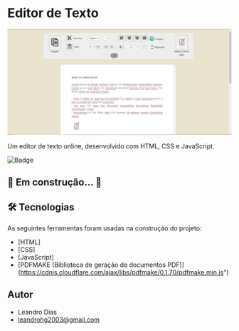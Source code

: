 # Editor de Texto

![Editor de texto](https://github.com/leandro-hd/text-editor/blob/master/assets/image01.JPG)

Um editor de texto online, desenvolvido com HTML, CSS e JavaScript.

![Badge](https://camo.githubusercontent.com/8c0decbb3c61759fe21a19371ed33c7c8fd084f999333d6118d1e717905ebdb6/68747470733a2f2f696d672e736869656c64732e696f2f6769746875622f6c6963656e73652f6c65616e64726f2d68642f636f7669642d7265616c74696d65)

## 🚧 Em construção... 🚧

## 🛠 Tecnologias

As seguintes ferramentas foram usadas na construção do projeto:

- [HTML]
- [CSS]
- [JavaScript]
- [PDFMAKE (Biblioteca de geração de documentos PDF)] (https://cdnjs.cloudflare.com/ajax/libs/pdfmake/0.1.70/pdfmake.min.js")

## Autor

- Leandro Dias
- leandrohg2003@gmail.com
